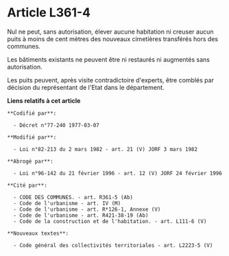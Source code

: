 # Article L361-4

Nul ne peut, sans autorisation, élever aucune habitation ni creuser aucun puits à moins de cent mètres des nouveaux
cimetières transférés hors des communes.

Les bâtiments existants ne peuvent être ni restaurés ni augmentés sans autorisation.

Les puits peuvent, après visite contradictoire d'experts, être comblés par décision du représentant de l'Etat dans le
département.

**Liens relatifs à cet article**

	**Codifié par**:

	  - Décret n°77-240 1977-03-07

	**Modifié par**:

	  - Loi n°82-213 du 2 mars 1982 - art. 21 (V) JORF 3 mars 1982

	**Abrogé par**:

	  - Loi n°96-142 du 21 février 1996 - art. 12 (V) JORF 24 février 1996

	**Cité par**:

	  - CODE DES COMMUNES. - art. R361-5 (Ab)
	  - Code de l'urbanisme - art. IV (M)
	  - Code de l'urbanisme - art. R*126-1, Annexe (V)
	  - Code de l'urbanisme - art. R421-38-19 (Ab)
	  - Code de la construction et de l'habitation. - art. L111-6 (V)

	**Nouveaux textes**:

	  - Code général des collectivités territoriales - art. L2223-5 (V)

